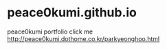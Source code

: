 # peace0kumi.github.io
peace0kumi portfolio click me<br/>
http://peace0kumi.dothome.co.kr/parkyeonghoo.html
